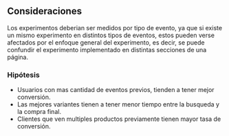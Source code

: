 ## Consideraciones

Los experimentos deberian ser medidos por tipo de evento, ya que si existe un mismo experimento en distintos tipos de eventos, estos pueden verse afectados por el enfoque general del experimento, es decir, se puede confundir el experimento implementado en distintas secciones de una página.


### Hipótesis
- Usuarios con mas cantidad de eventos previos, tienden a tener mejor conversión.
- Las mejores variantes tienen a tener menor tiempo entre la busqueda y la compra final.
- Clientes que ven multiples productos previamente tienen mayor tasa de conversión.


